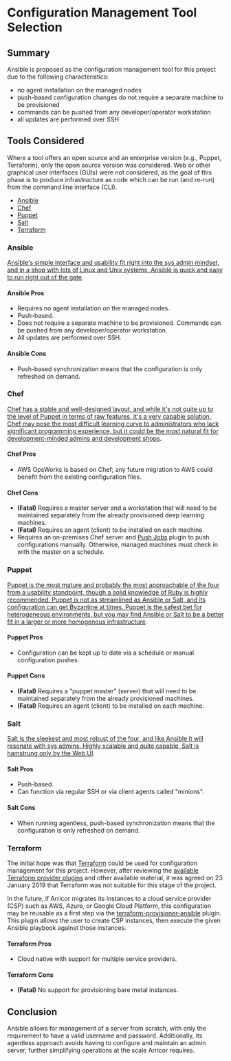 # Configuration Management Tool Selection

## Summary

Ansible is proposed as the configuration management tool for this project due to the following characteristics:

- no agent installation on the managed nodes
- push-based configuration changes do not require a separate machine to be provisioned
- commands can be pushed from any developer/operator workstation
- all updates are performed over SSH

## Tools Considered

Where a tool offers an open source and an enterprise version (e.g., Puppet, Terraform), only the open source version was considered. Web or other graphical user interfaces (GUIs) were not considered, as the goal of this phase is to produce infrastructure as code which can be run (and re-run) from the command line interface (CLI).

- [Ansible](#Ansible)
- [Chef](#Chef)
- [Puppet](#Puppet)
- [Salt](#Salt)
- [Terraform](#Terraform)

### Ansible

[Ansible's simple interface and usability fit right into the sys admin mindset, and in a shop with lots of Linux and Unix systems, Ansible is quick and easy to run right out of the gate](https://www.infoworld.com/article/2609482/data-center/data-center-review-puppet-vs-chef-vs-ansible-vs-Salt.html?page=4).

#### Ansible Pros

- Requires no agent installation on the managed nodes.
- Push-based.
- Does not require a separate machine to be provisioned. Commands can be pushed from any developer/operator workstation.
- All updates are performed over SSH.

#### Ansible Cons

- Push-based synchronization means that the configuration is only refreshed on demand.

### Chef

[Chef has a stable and well-designed layout, and while it's not quite up to the level of Puppet in terms of raw features, it's a very capable solution. Chef may pose the most difficult learning curve to administrators who lack significant programming experience, but it could be the most natural fit for development-minded admins and development shops](https://www.infoworld.com/article/2609482/data-center/data-center-review-puppet-vs-chef-vs-ansible-vs-Salt.html?page=4).

#### Chef Pros

- AWS OpsWorks is based on Chef; any future migration to AWS could benefit from the existing configuration files.

#### Chef Cons

- **(Fatal)** Requires a master server and a workstation that will need to be maintained separately from the already provisioned deep learning machines.
- **(Fatal)** Requires an agent (client) to be installed on each machine.
- Requires an on-premises Chef server and [Push Jobs](https://docs.chef.io/push_jobs.html) plugin to push configurations manually. Otherwise, managed machines must check in with the master on a schedule.

### Puppet

[Puppet is the most mature and probably the most approachable of the four from a usability standpoint, though a solid knowledge of Ruby is highly recommended. Puppet is not as streamlined as Ansible or Salt, and its configuration can get Byzantine at times. Puppet is the safest bet for heterogeneous environments, but you may find Ansible or Salt to be a better fit in a larger or more homogenous infrastructure](https://www.infoworld.com/article/2609482/data-center/data-center-review-puppet-vs-chef-vs-ansible-vs-salt.html?page=4).

#### Puppet Pros

- Configuration can be kept up to date via a schedule or manual configuration pushes.

#### Puppet Cons

- **(Fatal)** Requires a "puppet master" (server) that will need to be maintained separately from the already provisioned machines.
- **(Fatal)** Requires an agent (client) to be installed on each machine.

### Salt

[Salt is the sleekest and most robust of the four, and like Ansible it will resonate with sys admins. Highly scalable and quite capable, Salt is hamstrung only by the Web UI](https://www.infoworld.com/article/2609482/data-center/data-center-review-puppet-vs-chef-vs-ansible-vs-salt.html?page=4).

#### Salt Pros

- Push-based.
- Can function via regular SSH or via client agents called "minions".

#### Salt Cons

- When running agentless, push-based synchronization means that the configuration is only refreshed on demand.

### Terraform

The initial hope was that [Terraform](https://terraform.io) could be used for configuration management for this project. However, after reviewing the [available Terraform provider plugins](https://terraform.io/docs/providers) and other available material, it was agreed on 23 January 2019 that Terraform was not suitable for this stage of the project.

In the future, if Arricor migrates its instances to a cloud service provider (CSP) such as AWS, Azure, or Google Cloud Platform, this configuration may be reusable as a first step via the [terraform-provisioner-ansible](https://github.com/jonmorehouse/terraform-provisioner-ansible) plugin. This plugin allows the user to create CSP instances, then execute the given Ansible playbook against those instances.

#### Terraform Pros

- Cloud native with support for multiple service providers.

#### Terraform Cons

- **(Fatal)** No support for provisioning bare metal instances.

## Conclusion

Ansible allows for management of a server from scratch, with only the requirement to have a valid username and password. Additionally, its agentless approach avoids having to configure and maintain an admin server, further simplifying operations at the scale Arricor requires.

